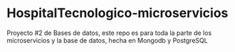 # HospitalTecnologico-microservicios
Proyecto #2 de Bases de datos, este repo es para toda la parte de los microservicios y la base de datos, hecha en Mongodb y PostgreSQL
